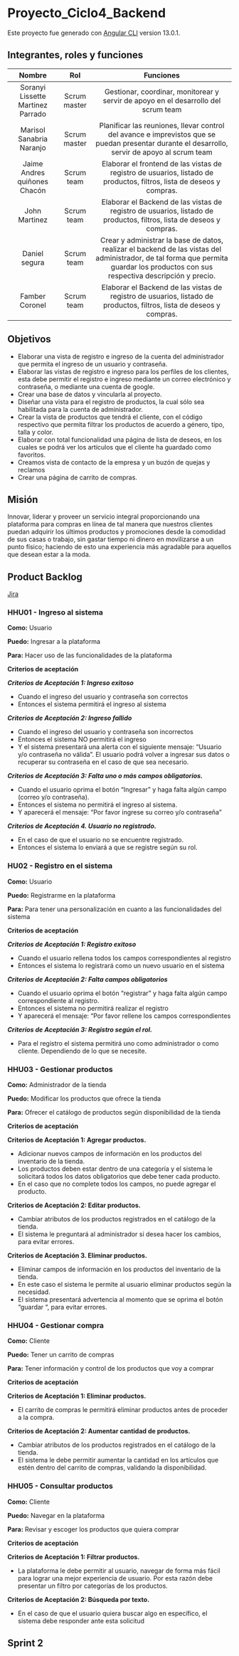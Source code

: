 # Proyecto_Ciclo4_Backend

Este proyecto fue generado con  [Angular CLI](https://github.com/angular/angular-cli) version 13.0.1.

## Integrantes, roles y funciones

| Nombre | Rol  | Funciones  |
| :---:   | :-: | :-: |
| Soranyi Lissette Martinez Parrado | Scrum master | Gestionar, coordinar, monitorear y servir de apoyo en el desarrollo del scrum team |
| Marisol Sanabria Naranjo | Scrum master | Planificar las reuniones, llevar control del avance e imprevistos que se puedan presentar durante el desarrollo, servir de apoyo al scrum team |
| Jaime Andres quiñones Chacón | Scrum team | Elaborar el frontend de las vistas de registro de usuarios, listado de productos, filtros, lista de deseos y compras. |
| John Martinez | Scrum team | Elaborar el Backend de las vistas de registro de usuarios, listado de productos, filtros, lista de deseos y compras. |
| Daniel segura | Scrum team | Crear y administrar la base de datos, realizar el backend de las vistas del administrador, de tal forma que permita guardar los productos con sus respectiva descripción y precio. |
| Famber Coronel | Scrum team | Elaborar el Backend de las vistas de registro de usuarios, listado de productos, filtros, lista de deseos y compras. |

## Objetivos

- Elaborar una vista de registro e ingreso de la cuenta del administrador que permita el ingreso de un usuario y contraseña.
- Elaborar las vistas de registro e ingreso para los perfiles de los clientes, esta debe permitir el registro e ingreso mediante un correo electrónico y contraseña, o mediante una cuenta de google.
- Crear una base de datos y vincularla al proyecto.
- Diseñar una vista para el registro de productos, la cual sólo sea habilitada para la cuenta de administrador.
- Crear la vista de productos que tendrá el cliente, con el código respectivo que permita filtrar los productos de acuerdo a género, tipo, talla y color.
- Elaborar con total funcionalidad una página de lista de deseos, en los cuales se podrá ver los artículos que el cliente ha guardado como favoritos.
- Creamos vista de contacto de la empresa y un buzón de quejas y reclamos
- Crear una página de carrito de compras. 

## Misión

Innovar, liderar y proveer un servicio integral proporcionando una plataforma para compras en línea de tal manera que nuestros clientes puedan adquirir los últimos productos y promociones desde la comodidad de sus casas o trabajo, sin gastar tiempo ni dinero en movilizarse a un punto físico; haciendo de esto una experiencia más agradable para aquellos que desean estar a la moda.

## Product Backlog

[Jira](https://proyectospersonalessoranyi.atlassian.net/jira/software/projects/PT/boards/1)

### HHU01 - Ingreso al sistema  

**Como:**  Usuario

**Puedo:** Ingresar a la plataforma 

**Para:** Hacer uso de las funcionalidades de la plataforma
 
**Criterios de aceptación**

***Criterios de Aceptación 1: Ingreso exitoso***
- Cuando el ingreso del usuario y contraseña son correctos 
- Entonces el sistema permitirá el ingreso al sistema
 
***Criterios de Aceptación 2: Ingreso fallido***
- Cuando el ingreso del usuario y contraseña son incorrectos
- Entonces el sistema NO permitirá el ingreso 
- Y el sistema presentará una alerta con el siguiente mensaje: “Usuario y/o contraseña no válida”. El usuario podrá volver a ingresar sus datos o recuperar su contraseña en el caso de que sea necesario.
 
***Criterios de Aceptación 3: Falta uno o más campos obligatorios.***
- Cuando el usuario oprima el botón “Ingresar” y haga falta algún campo (correo y/o contraseña).
- Entonces el sistema no permitirá el ingreso al sistema.
- Y aparecerá el mensaje: “Por favor ingrese su correo y/o contraseña”
 
***Criterios de Aceptación 4. Usuario no registrado.***
- En el caso de que el usuario no se encuentre registrado.
- Entonces el sistema lo enviará a que se registre según su rol.

### HU02 - Registro en el sistema  

**Como:**  Usuario

**Puedo:** Registrarme en la plataforma 

**Para:** Para tener una personalización en cuanto a las funcionalidades del sistema
 
**Criterios de aceptación**

***Criterios de Aceptación 1: Registro exitoso***
- Cuando el usuario rellena todos los campos correspondientes al registro 
- Entonces el sistema lo registrará como un nuevo usuario en el sistema
 
***Criterios de Aceptación 2: Falta campos obligatorios***
- Cuando el usuario oprima el botón “registrar” y haga falta algún campo correspondiente al registro.
- Entonces el sistema no permitirá realizar el registro
- Y aparecerá el mensaje: “Por favor rellene los campos correspondientes
 
***Criterios de Aceptación 3: Registro según el rol.***
- Para el registro el sistema permitirá uno como administrador o como cliente. Dependiendo de lo que se necesite.
 
### HHU03 - Gestionar productos  

**Como:**  Administrador de la tienda

**Puedo:** Modificar los productos que ofrece la tienda

**Para:** Ofrecer el catálogo de productos según disponibilidad de la tienda
 
**Criterios de aceptación**

**Criterios de Aceptación 1: Agregar productos.**
- Adicionar nuevos campos de información en los productos del inventario de la tienda.
- Los productos deben estar dentro de una categoría y el sistema le solicitará todos los datos obligatorios que debe tener cada producto.
- En el caso que no complete todos los campos, no puede agregar el producto.
 
**Criterios de Aceptación 2: Editar productos.**
- Cambiar atributos de los productos registrados en el catálogo de la tienda.
- El sistema le preguntará al administrador si desea hacer los cambios, para evitar errores.
 
**Criterios de Aceptación 3. Eliminar productos.**
- Eliminar campos de información en los productos del inventario de la tienda.
- En este caso el sistema le permite al usuario eliminar productos según la necesidad.
- El sistema presentará advertencia al momento que se oprima el botón “guardar “, para evitar errores.

### HHU04 - Gestionar compra  

**Como:**  Cliente

**Puedo:** Tener un carrito de compras

**Para:** Tener información y control de los productos que voy a comprar
 
**Criterios de aceptación**

**Criterios de Aceptación 1: Eliminar productos.**
- El carrito de compras le permitirá eliminar productos antes de proceder a la compra.
 
**Criterios de Aceptación 2: Aumentar cantidad de productos.**
- Cambiar atributos de los productos registrados en el catálogo de la tienda.
- El sistema le debe permitir aumentar la cantidad en los artículos que estén dentro del carrito de compras, validando la disponibilidad.


### HHU05 - Consultar productos  

**Como:**  Cliente

**Puedo:** Navegar en la plataforma

**Para:** Revisar y escoger los productos que quiera comprar
 
**Criterios de aceptación**

**Criterios de Aceptación 1: Filtrar productos.**
- La plataforma le debe permitir al usuario, navegar de forma más fácil para lograr una mejor experiencia de usuario. Por esta razón debe presentar un filtro por categorías de los productos.
 
**Criterios de Aceptación 2: Búsqueda por texto.**
- En el caso de que el usuario quiera buscar algo en específico, el sistema debe responder ante esta solicitud

## Sprint 2


